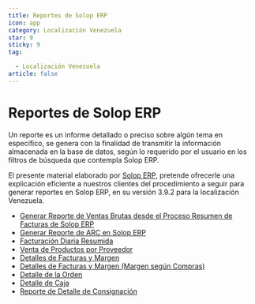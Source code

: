 ```yaml
---
title: Reportes de Solop ERP
icon: app
category: Localización Venezuela
star: 9
sticky: 9
tag:

  - Localización Venezuela
article: false
---
```


**Reportes de Solop ERP**
=========================

Un reporte es un informe detallado o preciso sobre algún tema en específico, se genera con la finalidad de transmitir la información almacenada en la base de datos, según lo requerido por el usuario en los filtros de búsqueda que contempla Solop ERP.

El presente material elaborado por [Solop ERP](https://solopsoftware.com/), pretende ofrecerle una explicación eficiente a nuestros clientes del procedimiento a seguir para generar reportes en Solop ERP, en su versión 3.9.2 para la localización Venezuela.

- [Generar Reporte de Ventas Brutas desde el Proceso Resumen de Facturas de Solop ERP](gross-sales-report/README)
- [Generar Reporte de ARC en Solop ERP](arc-report/README)
- [Facturación Diaria Resumida](summary-daily-billing)
- [Venta de Productos por Proveedor](sale-of-products-by-supplier)
- [Detalles de Facturas y Margen](invoice-details-and-margin)
- [Detalles de Facturas y Margen (Margen según Compras)](details-of-invoices-and-margin-according-to-purchases)
- [Detalle de la Orden](order-detail)
- [Detalle de Caja](cash-detail-report)
- [Reporte de Detalle de Consignación](consignment-detail-report)
